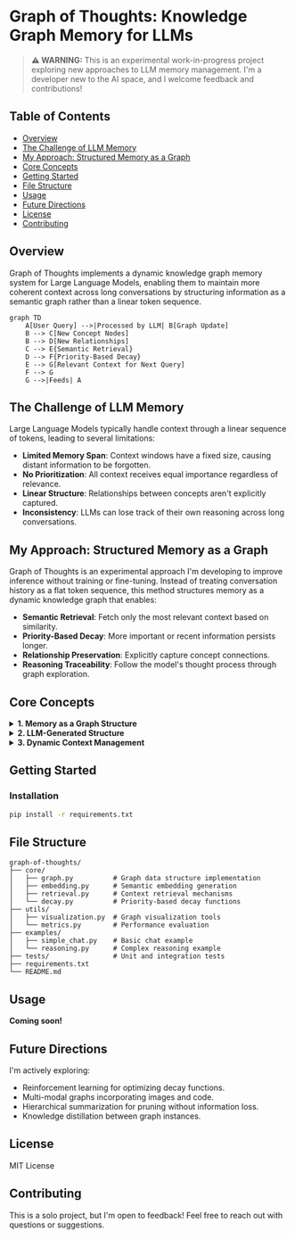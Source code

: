# Graph of Thoughts: Knowledge Graph Memory for LLMs

> **⚠️ WARNING:** This is an experimental work-in-progress project exploring new approaches to LLM memory management. I'm a developer new to the AI space, and I welcome feedback and contributions!

## Table of Contents
- [Overview](#overview)
- [The Challenge of LLM Memory](#the-challenge-of-llm-memory)
- [My Approach: Structured Memory as a Graph](#my-approach-structured-memory-as-a-graph)
- [Core Concepts](#core-concepts)
- [Getting Started](#getting-started)
- [File Structure](#file-structure)
- [Usage](#usage)
- [Future Directions](#future-directions)
- [License](#license)
- [Contributing](#contributing)

## Overview

Graph of Thoughts implements a dynamic knowledge graph memory system for Large Language Models, enabling them to maintain more coherent context across long conversations by structuring information as a semantic graph rather than a linear token sequence.

```mermaid
graph TD
    A[User Query] -->|Processed by LLM| B[Graph Update]
    B --> C[New Concept Nodes]
    B --> D[New Relationships]
    C --> E{Semantic Retrieval}
    D --> F{Priority-Based Decay}
    E --> G[Relevant Context for Next Query]
    F --> G
    G -->|Feeds| A
```

## The Challenge of LLM Memory

Large Language Models typically handle context through a linear sequence of tokens, leading to several limitations:

- **Limited Memory Span**: Context windows have a fixed size, causing distant information to be forgotten.
- **No Prioritization**: All context receives equal importance regardless of relevance.
- **Linear Structure**: Relationships between concepts aren't explicitly captured.
- **Inconsistency**: LLMs can lose track of their own reasoning across long conversations.

## My Approach: Structured Memory as a Graph

Graph of Thoughts is an experimental approach I'm developing to improve inference without training or fine-tuning. Instead of treating conversation history as a flat token sequence, this method structures memory as a dynamic knowledge graph that enables:

- **Semantic Retrieval**: Fetch only the most relevant context based on similarity.
- **Priority-Based Decay**: More important or recent information persists longer.
- **Relationship Preservation**: Explicitly capture concept connections.
- **Reasoning Traceability**: Follow the model's thought process through graph exploration.

## Core Concepts

<details>
<summary><b>1. Memory as a Graph Structure</b></summary>

Instead of a token window, I store information in a directed graph where:

- Nodes represent concepts, facts, or user inputs.
- Edges capture relationships and dependencies between nodes.
- Embeddings enable semantic similarity search.
- Importance scores determine which nodes to keep or prune.
</details>

<details>
<summary><b>2. LLM-Generated Structure</b></summary>

The LLM itself contributes to its memory structure by:

- Generating structured JSON representing its reasoning process.
- Identifying key concepts and relationships.
- Updating the graph with new knowledge.
- Following chains of thought through the graph.
</details>

<details>
<summary><b>3. Dynamic Context Management</b></summary>

To maintain relevant context without overloading the model:

- The system retrieves semantically similar nodes for each query.
- Node importance decays over time to filter out noise.
- Less relevant information is pruned when the graph grows too large.
- Critical reasoning paths are preserved, even as fine details fade.
</details>

## Getting Started

### Installation

```bash
pip install -r requirements.txt
```

## File Structure

```
graph-of-thoughts/
├── core/
│   ├── graph.py          # Graph data structure implementation
│   ├── embedding.py      # Semantic embedding generation
│   ├── retrieval.py      # Context retrieval mechanisms
│   └── decay.py          # Priority-based decay functions
├── utils/
│   ├── visualization.py  # Graph visualization tools
│   └── metrics.py        # Performance evaluation
├── examples/
│   ├── simple_chat.py    # Basic chat example
│   └── reasoning.py      # Complex reasoning example
├── tests/                # Unit and integration tests
├── requirements.txt
└── README.md
```

## Usage
**Coming soon!**

## Future Directions

I'm actively exploring:

- Reinforcement learning for optimizing decay functions.
- Multi-modal graphs incorporating images and code.
- Hierarchical summarization for pruning without information loss.
- Knowledge distillation between graph instances.

## License

MIT License

## Contributing

This is a solo project, but I'm open to feedback! Feel free to reach out with questions or suggestions.